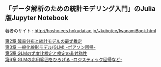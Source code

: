 ## 「データ解析のための統計モデリング入門」のJulia版Jupyter Notebook

著者のサイト : http://hosho.ees.hokudai.ac.jp/~kubo/ce/IwanamiBook.html

[第2章 確率分布と統計モデルの最尤推定](section2.ipynb)  
[第3章 一般化線形モデル(GLM) -ポアソン回帰-](section3.ipynb)  
[第5章 GLMの尤度比検定と検定の非対称性](section5.ipynb)  
[第6章 GLMの応用範囲をひろげる -ロジスティック回帰など-](section6.ipynb)
